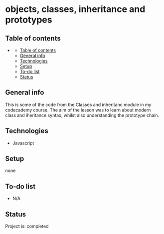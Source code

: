 # objects, classes, inheritance and prototypes

## Table of contents

- [](#)
  - [Table of contents](#table-of-contents)
  - [General info](#general-info)
  - [Technologies](#technologies)
  - [Setup](#setup)
  - [To-do list](#to-do-list)
  - [Status](#status)

## General info

This is some of the code from the Classes and inheritanc module in my codecademy course. The aim of the lesson was to learn about modern class and iheritance syntax, whilst also understanding the prototype chain.

## Technologies

- Javascript

## Setup

none

## To-do list

- N/A

## Status

Project is: completed